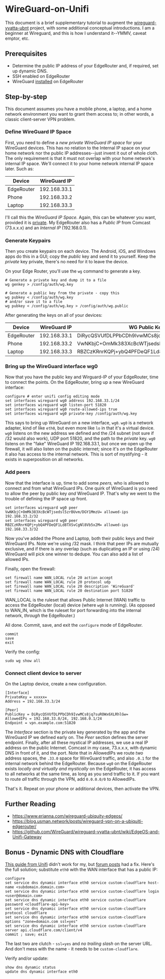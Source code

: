 # WireGuard-on-Unifi

This document is a brief supplementary tutorial to augment the [wireguard-vyatta-ubnt](https://github.com/WireGuard/wireguard-vyatta-ubnt/) project, with some additional conceptual introductions. I am a beginner at Wireguard, and this is how I understand it--YMMV, caveat emptor, etc. 

## Prerequisites

* Determine the public IP address of your EdgeRouter and, if required, set up dynamic DNS. 
* SSH enabled on EdgeRouter 
* WireGuard [installed](https://github.com/WireGuard/wireguard-vyatta-ubnt/wiki/EdgeOS-and-Unifi-Gateway) on EdgeRouter 

## Step-by-step 

This document assumes you have a mobile phone, a laptop, and a home network environment you want to grant them access to; in other words, a classic client-server VPN problem. 

### Define WireGuard IP Space

First, you need to define a *new private WireGuard IP space* for your WireGuard devices. This has no relation to the Internal IP space on your home network nor the public IP addresses--just invent it out of whole cloth. The only requirement is that it must not overlap with your home network's internal IP space. We'll connect it to your home network internal IP space later. Such as:

| Device | WireGuard IP |
|---|---|
| EdgeRouter| 192.168.33.1 |
| Phone | 192.168.33.2 |
| Laptop | 192.168.33.3 |

I'll call this the *WireGuard IP Space.* Again, this can be whatever you want, provided it is [private](https://en.wikipedia.org/wiki/Private_network#Private_IPv4_addresses). My EdgeRouter also has a *Public IP* from Comcast (73.x.x.x) and an *Internal IP* (192.168.0.1). 

### Generate Keypairs

Then you create keypairs on each device. The Android, iOS, and Windows apps do this in a GUI; copy the *public* key and send it to yourself. Keep the *private* key private, there's no need for it to leave the device. 

On your Edge Router, you'll use the `wg` command to generate a key. 

```
# Generate a private key and dump it to a file
wg genkey > /config/auth/wg.key 

# Generate a public key from the private - copy this
wg pubkey < /config/auth/wg.key
# and/or save it to a file
wg pubkey < /config/auth/wg.key > /config/auth/wg.public 
``` 

After generating the keys on all of your devices:

| Device | WireGuard IP | WG Public Key |
|---|---|---|
| EdgeRouter| 192.168.33.1 | DiRycQSVUfDLPPbCDh9IvwMCs8jq7suROWx6XLRhlGw= |
| Phone | 192.168.33.2 | VwNKbjC+OmMk383XcBcWTjsedsl5zrBUvm/DGY1MmzU= |
| Laptop | 192.168.33.3 | RBZCzKRnrKQPj+ybQ4PFDeQF1Ld8TXSvCgNl8Vb5x2M= |

### Bring up the WireGuard interface wg0

Now that you have the public key and Wirguard-IP of your EdgeRouter, time to connect the points. On the EdgeRouter, bring up a new WireGuard interface:

```
configure # enter unifi config editing mode 
set interfaces wireguard wg0 address 192.168.33.1/24
set interfaces wireguard wg0 listen-port 51820
set interfaces wireguard wg0 route-allowed-ips true
set interfaces wireguard wg0 private-key /config/auth/wg.key
```
This says to bring up WireGuard on a new interface, `wg0`. `wg0` is a network adapter, kind of like `eth0`, but even more like `lo` in that it's a virtual device. `wg0` listens on the new address we defined and the /24 subnet (not sure if /32 would also work), UDP port 51820, and the path to the *private* key. `wg0` listens on the "fake" WireGuard IP 192.168.33.1, but once we open up the firewall, it will also listen on the public internet; since it's *on* the EdgeRouter it also has access to the internal network. This is sort of mystifying - it exists in superposition on all networks. 

### Add peers 

Now that the interface is up, time to add some *peers,* who is allowed to connect and from what WireGuard IPs. One quirk of WireGuard is you need to allow the peer by public key *and* WireGuard IP. That's why we went to the trouble of defining the IP space up front. 

```
set interfaces wireguard wg0 peer VwNKbjC+OmMk383XcBcWTjsedsl5zrBUvm/DGY1MmzU= allowed-ips 192.168.33.2/32
set interfaces wireguard wg0 peer RBZCzKRnrKQPj+ybQ4PFDeQF1Ld8TXSvCgNl8Vb5x2M= allowed-ips 192.168.33.3/32
```

Now you've added the Phone and Laptop, both their public keys and their WireGuard IPs. Note we're using /32 mask. I think that peer IPs are mutually exclusive, and if there is any overlap (such as duplicating an IP or using /24) WireGuard will pick one winner to dedupe. You can also add a list of allowed IPs. 

Finally, open the firewall:

```
set firewall name WAN_LOCAL rule 20 action accept
set firewall name WAN_LOCAL rule 20 protocol udp
set firewall name WAN_LOCAL rule 20 description 'WireGuard'
set firewall name WAN_LOCAL rule 20 destination port 51820
```

WAN_LOCAL is the ruleset that allows Public Internet (WAN) traffic to access the EdgeRouter (local) device (where `wg0` is running). (As opposed to WAN_IN, which is the ruleset for port forwarding *in*to the internal network, *through* the EdgeRouter.) 

All done. Commit, save, and exit the `configure` mode of EdgeRouter.
```
commit
save
exit
```

Verify the config:
```
sudo wg show all
```

### Connect client device to server

On the Laptop device, create a new configuration.

```
[Interface]
PrivateKey = xxxxx=
Address = 192.168.33.3/24

[Peer]
PublicKey = DiRycQSVUfDLPPbCDh9IvwMCs8jq7suROWx6XLRhlGw=
AllowedIPs = 192.168.33.0/24, 192.168.0.1/24
Endpoint = vpn.example.com:51820
```

The *Interface* section is the private key generated by the app and the WireGuard IP we defined early on. The *Peer* section defines the server endpoint. Finally, after all these mystical IP addresses, we use a real IP address on the public Internet. Comcast in my case, 73.x.x.x, with dynamic DNS in front of it, and the port. Note that in AllowedIPs we route *two* address spaces, the `.33.0` space for WireGuard traffic, and also `.0.1` for the internal network behind the EdgeRouter. Because `wg0` on the EdgeRouter exists *locally and virtually and mystically* on the EdgeRouter, it has access to all networks at the same time, as long as you send traffic to it. If you want to route *all* traffic through the VPN, add `0.0.0.0/0` to AllowedIPs. 

That's it. Repeat on your phone or additional devices, then activate the VPN. 

## Further Reading

* https://www.erianna.com/wireguard-ubiquity-edgeos/
* https://blog.usman.network/posts/wireguard-vpn-on-a-ubiquiti-edgerouter/
* https://github.com/WireGuard/wireguard-vyatta-ubnt/wiki/EdgeOS-and-Unifi-Gateway

## Bonus - Dynamic DNS with Cloudflare

[This guide from Unifi](https://help.ui.com/hc/en-us/articles/204976324-EdgeRouter-Custom-Dynamic-DNS) didn't work for my, but [forum posts](https://community.ui.com/questions/SOLVED-Cloudflare-DDNS-1-9-0/fbe64c70-db03-4449-a046-3edc30aa9e8b?page=2) had a fix. Here's the full solution; substitute `eth0` with the WAN interface that has a public IP:

```
configure
set service dns dynamic interface eth0 service custom-cloudflare host-name <subdomain.domain.com>
set service dns dynamic interface eth0 service custom-cloudflare login <user@domain.com>
set service dns dynamic interface eth0 service custom-cloudflare password <cloudflare-api-key>
set service dns dynamic interface eth0 service custom-cloudflare protocol cloudflare
set service dns dynamic interface eth0 service custom-cloudflare options "zone=domain.com ssl=yes"
set service dns dynamic interface eth0 service custom-cloudflare server api.cloudflare.com/client/v4
commit ; save; exit
```

The last two are clutch - `ssl=yes` and *no trailing slash* on the server URL. And don't mess with the name - it needs to be `custom-cloudflare`.

Verify and/or update:

```
show dns dynamic status
update dns dynamic interface eth0
```